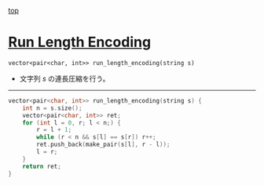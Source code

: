[top](../README.md)

# [Run Length Encoding](./name.cpp)

`vector<pair<char, int>> run_length_encoding(string s)`
- 文字列 $s$ の連長圧縮を行う。

---

```cpp
vector<pair<char, int>> run_length_encoding(string s) {
    int n = s.size();
    vector<pair<char, int>> ret;
    for (int l = 0, r; l < n;) {
        r = l + 1;
        while (r < n && s[l] == s[r]) r++;
        ret.push_back(make_pair(s[l], r - l));
        l = r;
    }
    return ret;
}
```